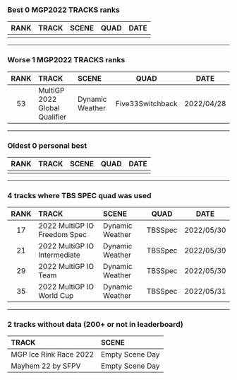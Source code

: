 ### Best 0 MGP2022 TRACKS ranks
|RANK|TRACK|SCENE|QUAD|DATE|
|:---:|:---|:---|:---:|:---:|
||||||
---
### Worse 1 MGP2022 TRACKS ranks
|RANK|TRACK|SCENE|QUAD|DATE|
|:---:|:---|:---|:---:|:---:|
|53|MultiGP 2022 Global Qualifier|Dynamic Weather|Five33Switchback|2022/04/28|
---
### Oldest 0 personal best
|RANK|TRACK|SCENE|QUAD|DATE|
|:---:|:---|:---|:---:|:---:|
||||||
---
### 4 tracks where TBS SPEC quad was used
|RANK|TRACK|SCENE|QUAD|DATE|
|:---:|:---|:---|:---:|:---:|
|17|2022 MultiGP IO Freedom Spec|Dynamic Weather|TBSSpec|2022/05/30|
|21|2022 MultiGP IO Intermediate|Dynamic Weather|TBSSpec|2022/05/30|
|29|2022 MultiGP IO Team|Dynamic Weather|TBSSpec|2022/05/30|
|35|2022 MultiGP IO World Cup|Dynamic Weather|TBSSpec|2022/05/31|
---
### 2 tracks without data (200+ or not in leaderboard)
|TRACK|SCENE|
|:---|:---|
|MGP Ice Rink Race 2022|Empty Scene Day|
|Mayhem 22 by SFPV|Empty Scene Day|
